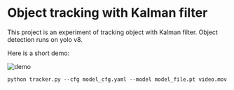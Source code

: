 # Object tracking with Kalman filter

This project is an experiment of tracking object with Kalman filter. Object detection runs on yolo v8.

Here is a short demo:

![demo](https://github.com/singleye/object_tracking_kalman_filter/blob/main/demo.gif)


```
python tracker.py --cfg model_cfg.yaml --model model_file.pt video.mov
```
